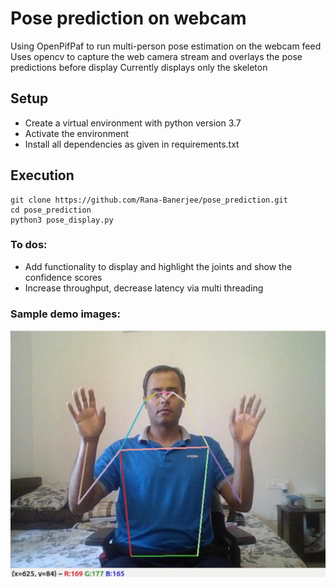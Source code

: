 # Pose prediction on webcam
Using OpenPifPaf to run multi-person pose estimation on the webcam feed
Uses opencv to capture the web camera stream and overlays the pose predictions before display
Currently displays only the skeleton


## Setup
- Create a virtual environment with python version 3.7
- Activate the environment
- Install all dependencies as given in requirements.txt

## Execution
```
git clone https://github.com/Rana-Banerjee/pose_prediction.git
cd pose_prediction
python3 pose_display.py
```
### To dos:
- Add functionality to display and highlight the joints and show the confidence scores
- Increase throughput, decrease latency via multi threading

### Sample demo images:
![alt text](https://github.com/Rana-Banerjee/pose_prediction/blob/main/images/1.jpg?raw=true)
